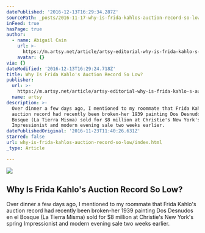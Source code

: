 ```yaml
---
datePublished: '2016-12-13T16:29:34.287Z'
sourcePath: _posts/2016-11-17-why-is-frida-kahlos-auction-record-so-low.md
inFeed: true
hasPage: true
author:
  - name: Abigail Cain
    url: >-
      https://m.artsy.net/article/artsy-editorial-why-is-frida-kahlo-s-auction-record-so-low
    avatar: {}
via: {}
dateModified: '2016-12-13T16:29:24.718Z'
title: Why Is Frida Kahlo's Auction Record So Low?
publisher:
  url: >-
    https://m.artsy.net/article/artsy-editorial-why-is-frida-kahlo-s-auction-record-so-low
  name: artsy
description: >-
  Over dinner a few days ago, I mentioned to my roommate that Frida Kahlo's
  auction record had recently been broken-her 1939 painting Dos Desnudos en el
  Bosque (La Tierra Misma) sold for $8 million at Christie's New York's spring
  Impressionist and modern evening sale two weeks earlier.
datePublishedOriginal: '2016-11-23T11:40:26.631Z'
starred: false
url: why-is-frida-kahlos-auction-record-so-low/index.html
_type: Article

---
```

<article style=""><img src="https://imgflo.herokuapp.com/graph/2b2431f8e7ba7b0/7d46d4ae2f4981f9f2f4085c904caaab/noop.jpg?input=https%3A%2F%2Fartsy-media-uploads.s3.amazonaws.com%2FXcfT8T5f7bohYT5IzukBPA%252F12069_EVENING_213.jpg" /><h1>Why Is Frida Kahlo's Auction Record So Low?</h1><p>Over dinner a few days ago, I mentioned to my roommate that Frida Kahlo's auction record had recently been broken-her 1939 painting Dos Desnudos en el Bosque (La Tierra Misma) sold for $8 million at Christie's New York's spring Impressionist and modern evening sale two weeks earlier.</p></article>